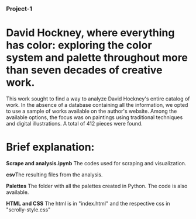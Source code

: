 ### Project-1

# David Hockney, where everything has color: exploring the color system and palette throughout more than seven decades of creative work.

This work sought to find a way to analyze David Hockney's entire catalog of work. In the absence of a database containing all the information, we opted to use a sample of works available on the author's website. Among the available options, the focus was on paintings using traditional techniques and digital illustrations. A total of 412 pieces were found.


# Brief explanation:

**Scrape and analysis.ipynb** The codes used for scraping and visualization.

**csv**The resulting files from the analysis.

**Palettes** The folder with all the palettes created in Python. The code is also available.

**HTML and CSS** The html is in "index.html" and the respective css in "scrolly-style.css"